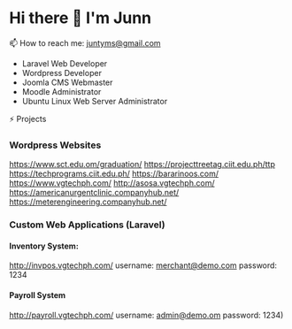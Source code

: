 # Hi there 👋 I'm Junn

📫 How to reach me: juntyms@gmail.com
- Laravel Web Developer
- Wordpress Developer
- Joomla CMS Webmaster
- Moodle Administrator
- Ubuntu Linux Web Server Administrator
  
⚡ Projects
### Wordpress Websites
https://www.sct.edu.om/graduation/
https://projecttreetag.ciit.edu.ph/ttp
https://techprograms.ciit.edu.ph/
https://bararinoos.com/
https://www.vgtechph.com/
http://asosa.vgtechph.com/
https://americanurgentclinic.companyhub.net/
https://meterengineering.companyhub.net/


### Custom Web Applications (Laravel)
#### Inventory System:
http://invpos.vgtechph.com/
username: merchant@demo.com
password: 1234

#### Payroll System
http://payroll.vgtechph.com/
username: admin@demo.om
password: 1234)


<!--
**juntyms/juntyms** is a ✨ _special_ ✨ repository because its `README.md` (this file) appears on your GitHub profile.

Here are some ideas to get you started:

- 🔭 I’m currently working on ...
- 🌱 I’m currently learning ...
- 👯 I’m looking to collaborate on ...
- 🤔 I’m looking for help with ...
- 💬 Ask me about ...
- 📫 How to reach me: ...
- 😄 Pronouns: ...
- ⚡ Fun fact: ...
-->
